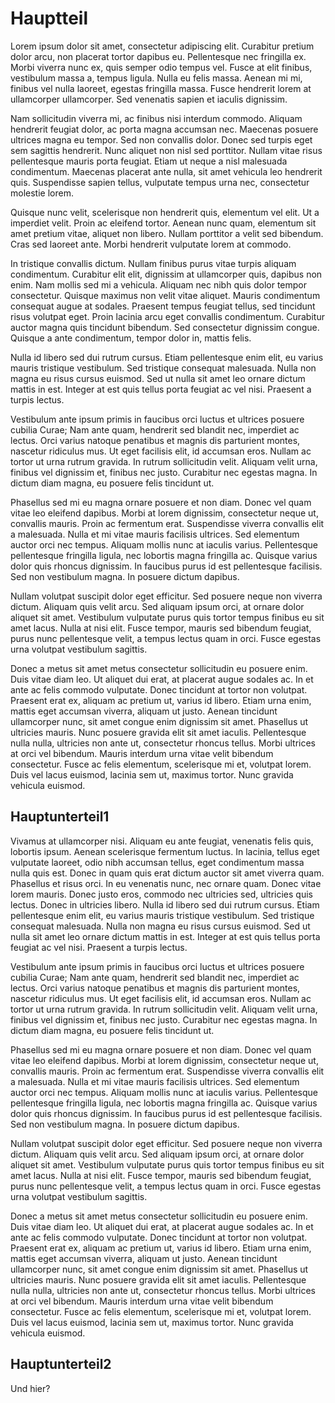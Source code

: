 # Hauptteil

Lorem ipsum dolor sit amet, consectetur adipiscing elit. Curabitur pretium dolor arcu, non placerat tortor dapibus eu. Pellentesque nec fringilla ex. Morbi viverra nunc ex, quis semper odio tempus vel. Fusce at elit finibus, vestibulum massa a, tempus ligula. Nulla eu felis massa. Aenean mi mi, finibus vel nulla laoreet, egestas fringilla massa. Fusce hendrerit lorem at ullamcorper ullamcorper. Sed venenatis sapien et iaculis dignissim.

Nam sollicitudin viverra mi, ac finibus nisi interdum commodo. Aliquam hendrerit feugiat dolor, ac porta magna accumsan nec. Maecenas posuere ultrices magna eu tempor. Sed non convallis dolor. Donec sed turpis eget sem sagittis hendrerit. Nunc aliquet non nisl sed porttitor. Nullam vitae risus pellentesque mauris porta feugiat. Etiam ut neque a nisl malesuada condimentum. Maecenas placerat ante nulla, sit amet vehicula leo hendrerit quis. Suspendisse sapien tellus, vulputate tempus urna nec, consectetur molestie lorem.

Quisque nunc velit, scelerisque non hendrerit quis, elementum vel elit. Ut a imperdiet velit. Proin ac eleifend tortor. Aenean nunc quam, elementum sit amet pretium vitae, aliquet non libero. Nullam porttitor a velit sed bibendum. Cras sed laoreet ante. Morbi hendrerit vulputate lorem at commodo.

In tristique convallis dictum. Nullam finibus purus vitae turpis aliquam condimentum. Curabitur elit elit, dignissim at ullamcorper quis, dapibus non enim. Nam mollis sed mi a vehicula. Aliquam nec nibh quis dolor tempor consectetur. Quisque maximus non velit vitae aliquet. Mauris condimentum consequat augue at sodales. Praesent tempus feugiat tellus, sed tincidunt risus volutpat eget. Proin lacinia arcu eget convallis condimentum. Curabitur auctor magna quis tincidunt bibendum. Sed consectetur dignissim congue. Quisque a ante condimentum, tempor dolor in, mattis felis.

Nulla id libero sed dui rutrum cursus. Etiam pellentesque enim elit, eu varius mauris tristique vestibulum. Sed tristique consequat malesuada. Nulla non magna eu risus cursus euismod. Sed ut nulla sit amet leo ornare dictum mattis in est. Integer at est quis tellus porta feugiat ac vel nisi. Praesent a turpis lectus.

Vestibulum ante ipsum primis in faucibus orci luctus et ultrices posuere cubilia Curae; Nam ante quam, hendrerit sed blandit nec, imperdiet ac lectus. Orci varius natoque penatibus et magnis dis parturient montes, nascetur ridiculus mus. Ut eget facilisis elit, id accumsan eros. Nullam ac tortor ut urna rutrum gravida. In rutrum sollicitudin velit. Aliquam velit urna, finibus vel dignissim et, finibus nec justo. Curabitur nec egestas magna. In dictum diam magna, eu posuere felis tincidunt ut.

Phasellus sed mi eu magna ornare posuere et non diam. Donec vel quam vitae leo eleifend dapibus. Morbi at lorem dignissim, consectetur neque ut, convallis mauris. Proin ac fermentum erat. Suspendisse viverra convallis elit a malesuada. Nulla et mi vitae mauris facilisis ultrices. Sed elementum auctor orci nec tempus. Aliquam mollis nunc at iaculis varius. Pellentesque pellentesque fringilla ligula, nec lobortis magna fringilla ac. Quisque varius dolor quis rhoncus dignissim. In faucibus purus id est pellentesque facilisis. Sed non vestibulum magna. In posuere dictum dapibus.

Nullam volutpat suscipit dolor eget efficitur. Sed posuere neque non viverra dictum. Aliquam quis velit arcu. Sed aliquam ipsum orci, at ornare dolor aliquet sit amet. Vestibulum vulputate purus quis tortor tempus finibus eu sit amet lacus. Nulla at nisi elit. Fusce tempor, mauris sed bibendum feugiat, purus nunc pellentesque velit, a tempus lectus quam in orci. Fusce egestas urna volutpat vestibulum sagittis.

Donec a metus sit amet metus consectetur sollicitudin eu posuere enim. Duis vitae diam leo. Ut aliquet dui erat, at placerat augue sodales ac. In et ante ac felis commodo vulputate. Donec tincidunt at tortor non volutpat. Praesent erat ex, aliquam ac pretium ut, varius id libero. Etiam urna enim, mattis eget accumsan viverra, aliquam ut justo. Aenean tincidunt ullamcorper nunc, sit amet congue enim dignissim sit amet. Phasellus ut ultricies mauris. Nunc posuere gravida elit sit amet iaculis. Pellentesque nulla nulla, ultricies non ante ut, consectetur rhoncus tellus. Morbi ultrices at orci vel bibendum. Mauris interdum urna vitae velit bibendum consectetur. Fusce ac felis elementum, scelerisque mi et, volutpat lorem. Duis vel lacus euismod, lacinia sem ut, maximus tortor. Nunc gravida vehicula euismod.


## Hauptunterteil1

Vivamus at ullamcorper nisi. Aliquam eu ante feugiat, venenatis felis quis, lobortis ipsum. Aenean scelerisque fermentum luctus. In lacinia, tellus eget vulputate laoreet, odio nibh accumsan tellus, eget condimentum massa nulla quis est. Donec in quam quis erat dictum auctor sit amet viverra quam. Phasellus et risus orci. In eu venenatis nunc, nec ornare quam. Donec vitae lorem mauris. Donec justo eros, commodo nec ultricies sed, ultricies quis lectus. Donec in ultricies libero.
Nulla id libero sed dui rutrum cursus. Etiam pellentesque enim elit, eu varius mauris tristique vestibulum. Sed tristique consequat malesuada. Nulla non magna eu risus cursus euismod. Sed ut nulla sit amet leo ornare dictum mattis in est. Integer at est quis tellus porta feugiat ac vel nisi. Praesent a turpis lectus.

Vestibulum ante ipsum primis in faucibus orci luctus et ultrices posuere cubilia Curae; Nam ante quam, hendrerit sed blandit nec, imperdiet ac lectus. Orci varius natoque penatibus et magnis dis parturient montes, nascetur ridiculus mus. Ut eget facilisis elit, id accumsan eros. Nullam ac tortor ut urna rutrum gravida. In rutrum sollicitudin velit. Aliquam velit urna, finibus vel dignissim et, finibus nec justo. Curabitur nec egestas magna. In dictum diam magna, eu posuere felis tincidunt ut.

Phasellus sed mi eu magna ornare posuere et non diam. Donec vel quam vitae leo eleifend dapibus. Morbi at lorem dignissim, consectetur neque ut, convallis mauris. Proin ac fermentum erat. Suspendisse viverra convallis elit a malesuada. Nulla et mi vitae mauris facilisis ultrices. Sed elementum auctor orci nec tempus. Aliquam mollis nunc at iaculis varius. Pellentesque pellentesque fringilla ligula, nec lobortis magna fringilla ac. Quisque varius dolor quis rhoncus dignissim. In faucibus purus id est pellentesque facilisis. Sed non vestibulum magna. In posuere dictum dapibus.

Nullam volutpat suscipit dolor eget efficitur. Sed posuere neque non viverra dictum. Aliquam quis velit arcu. Sed aliquam ipsum orci, at ornare dolor aliquet sit amet. Vestibulum vulputate purus quis tortor tempus finibus eu sit amet lacus. Nulla at nisi elit. Fusce tempor, mauris sed bibendum feugiat, purus nunc pellentesque velit, a tempus lectus quam in orci. Fusce egestas urna volutpat vestibulum sagittis.

Donec a metus sit amet metus consectetur sollicitudin eu posuere enim. Duis vitae diam leo. Ut aliquet dui erat, at placerat augue sodales ac. In et ante ac felis commodo vulputate. Donec tincidunt at tortor non volutpat. Praesent erat ex, aliquam ac pretium ut, varius id libero. Etiam urna enim, mattis eget accumsan viverra, aliquam ut justo. Aenean tincidunt ullamcorper nunc, sit amet congue enim dignissim sit amet. Phasellus ut ultricies mauris. Nunc posuere gravida elit sit amet iaculis. Pellentesque nulla nulla, ultricies non ante ut, consectetur rhoncus tellus. Morbi ultrices at orci vel bibendum. Mauris interdum urna vitae velit bibendum consectetur. Fusce ac felis elementum, scelerisque mi et, volutpat lorem. Duis vel lacus euismod, lacinia sem ut, maximus tortor. Nunc gravida vehicula euismod.

## Hauptunterteil2

Und hier?
